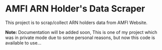 # AMFI ARN Holder's Data Scraper

This project is to scrap/collect ARN holders data from AMFI Website.

**Note:** Documentation will be added soon, This is one of my project which was in private mode due to some personal reasons, but now this code is available to use...
